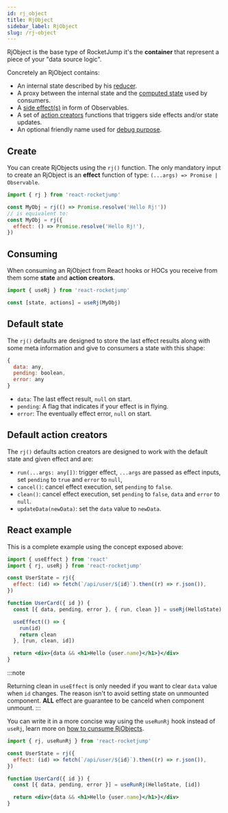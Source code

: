 ```yaml
---
id: rj_object
title: RjObject
sidebar_label: RjObject
slug: /rj-object
---
```


RjObject is the base type of RocketJump it's the **container** that represent a piece
of your "data source logic".

Concretely an RjObject contains:

- An internal state described by his [reducer](reducer.md).
- A proxy between the internal state and the [computed state](computed_state_selectors.md) used by consumers.
- A [side effect(s)](side_effects.md) in form of Observables.
- A set of [action creators](action_creators.md) functions that triggers side effects and/or state updates.
- An optional friendly name used for [debug purpose](logger.md).

## Create

You can create RjObjects using the `rj()` function.
The only mandatory input to create an RjObject
is an **effect** function of type: `(...args) => Promise | Observable`.

```js
import { rj } from 'react-rocketjump'

const MyObj = rj(() => Promise.resolve('Hello Rj!'))
// is equivalent to:
const MyObj = rj({
  effect: () => Promise.resolve('Hello Rj!'),
})
```

## Consuming

When consuming an RjObject from React hooks or HOCs you receive from them
some **state** and **action creators**.

```js
import { useRj } from 'react-rocketjump'

const [state, actions] = useRj(MyObj)
```

## Default state

The `rj()` defaults are designed to store the last effect results
along with some meta information and give to consumers a state with this shape:

```js
{
  data: any,
  pending: boolean,
  error: any
}
```

- `data`: The last effect result, `null` on start.
- `pending`: A flag that indicates if your effect is in flying.
- `error`: The eventually effect error, `null` on start.

## Default action creators

The `rj()` defaults action creators are designed to work with the default state and
given effect and are:

- `run(...args: any[])`: trigger effect, `...args` are passed as effect inputs,
  set `pending` to `true` and `error` to `null`,
- `cancel()`: cancel effect execution, set `pending` to `false`.
- `clean()`: cancel effect execution, set `pending` to `false`, `data` and `error`  to `null`.
- `updateData(newData)`: set the `data` value to `newData`.

## React example

This is a complete example using the concept exposed above:

```jsx
import { useEffect } from 'react'
import { rj, useRj } from 'react-rocketjump'

const UserState = rj({
  effect: (id) => fetch(`/api/user/${id}`).then((r) => r.json()),
})

function UserCard({ id }) {
  const [{ data, pending, error }, { run, clean }] = useRj(HelloState)

  useEffect(() => {
    run(id)
    return clean
  }, [run, clean, id])

  return <div>{data && <h1>Hello {user.name}</h1>}</div>
}
```

:::note

Returning clean in `useEffect` is only needed if you want to clear `data` value
when `id` changes.
The reason isn't to avoid setting state on unmounted component.
**ALL** effect are guarantee to be canceld when component unmount.
:::

You can write it in a more concise way using the `useRunRj` hook instead of `useRj`,
learn more on [how to cunsume RjObjects](consume_rj_objects.md).

```jsx
import { rj, useRunRj } from 'react-rocketjump'

const UserState = rj({
  effect: (id) => fetch(`/api/user/${id}`).then((r) => r.json()),
})

function UserCard({ id }) {
  const [{ data, pending, error }] = useRunRj(HelloState, [id])

  return <div>{data && <h1>Hello {user.name}</h1>}</div>
}
```

